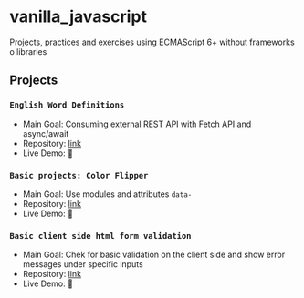 # vanilla_javascript

Projects, practices and exercises using ECMAScript 6+ without frameworks o
libraries

## Projects

### `English Word Definitions`

- Main Goal: Consuming external REST API with Fetch API and async/await
- Repository: [link](https://github.com/orses/vanilla_javascript/tree/master/api_english_dictionary)
- Live Demo: 🚧

### `Basic projects: Color Flipper`

- Main Goal: Use modules and attributes `data-`
- Repository: [link](https://github.com/orses/vanilla_javascript/tree/master/basic_color_flipper)
- Live Demo: 🚧

### `Basic client side html form validation`

- Main Goal: Chek for basic validation on the client side and show error messages under specific inputs
- Repository: [link]()
- Live Demo: 🚧
